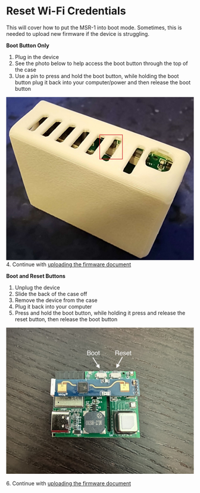 # Reset Wi-Fi Credentials

This will cover how to put the MSR-1 into boot mode. Sometimes, this is needed to upload new firmware if the device is struggling.

**Boot Button Only**

1. Plug in the device
2. See the photo below to help access the boot button through the top of the case
3. Use a pin to press and hold the boot button, while holding the boot button plug it back into your computer/power and then release the boot button

![MSR-1 Top Shot Boot Button.jpg](../assets/msr-1-top-shot-boot-button.jpg)<br> 4. Continue with [uploading the firmware document](https://apolloautomation.github.io/docs/products/msr1/troubleshooting/msr1-code/)

**Boot and Reset Buttons**

1. Unplug the device
2. Slide the back of the case off
3. Remove the device from the case
4. Plug it back into your computer
5. Press and hold the boot button, while holding it press and release the reset button, then release the boot button

![MSR-1_Buttons.jpg](../assets/msr-1-buttons.jpg)

6\. Continue with [uploading the firmware document](https://apolloautomation.github.io/docs/products/msr1/troubleshooting/msr1-code/)